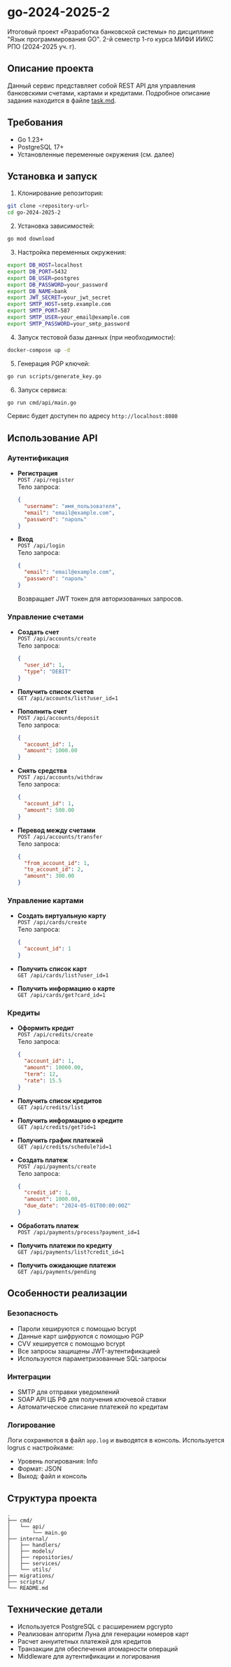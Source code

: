# go-2024-2025-2
Итоговый проект «Разработка банковской системы» по дисциплине "Язык программирования GO". 2-й семестр 1-го курса МИФИ ИИКС РПО (2024-2025 уч. г).

## Описание проекта

Данный сервис представляет собой REST API для управления банковскими счетами, картами и кредитами. Подробное описание задания находится в файле [task.md](task.md).

## Требования

- Go 1.23+
- PostgreSQL 17+
- Установленные переменные окружения (см. далее)

## Установка и запуск

1. Клонирование репозитория:
```bash
git clone <repository-url>
cd go-2024-2025-2
```

2. Установка зависимостей:
```bash
go mod download
```

3. Настройка переменных окружения:
```bash
export DB_HOST=localhost
export DB_PORT=5432
export DB_USER=postgres
export DB_PASSWORD=your_password
export DB_NAME=bank
export JWT_SECRET=your_jwt_secret
export SMTP_HOST=smtp.example.com
export SMTP_PORT=587
export SMTP_USER=your_email@example.com
export SMTP_PASSWORD=your_smtp_password
```

4. Запуск тестовой базы данных (при необходимости):
```bash
docker-compose up -d
```

5. Генерация PGP ключей:
```bash
go run scripts/generate_key.go
```

6. Запуск сервиса:
```bash
go run cmd/api/main.go
```

Сервис будет доступен по адресу `http://localhost:8080`

## Использование API

### Аутентификация

- **Регистрация**  
  `POST /api/register`  
  Тело запроса:
  ```json
  {
    "username": "имя_пользователя",
    "email": "email@example.com",
    "password": "пароль"
  }
  ```

- **Вход**  
  `POST /api/login`  
  Тело запроса:
  ```json
  {
    "email": "email@example.com",
    "password": "пароль"
  }
  ```
  Возвращает JWT токен для авторизованных запросов.

### Управление счетами

- **Создать счет**  
  `POST /api/accounts/create`  
  Тело запроса:
  ```json
  {
    "user_id": 1,
    "type": "DEBIT"
  }
  ```

- **Получить список счетов**  
  `GET /api/accounts/list?user_id=1`

- **Пополнить счет**  
  `POST /api/accounts/deposit`  
  Тело запроса:
  ```json
  {
    "account_id": 1,
    "amount": 1000.00
  }
  ```

- **Снять средства**  
  `POST /api/accounts/withdraw`  
  Тело запроса:
  ```json
  {
    "account_id": 1,
    "amount": 500.00
  }
  ```

- **Перевод между счетами**  
  `POST /api/accounts/transfer`  
  Тело запроса:
  ```json
  {
    "from_account_id": 1,
    "to_account_id": 2,
    "amount": 300.00
  }
  ```

### Управление картами

- **Создать виртуальную карту**  
  `POST /api/cards/create`  
  Тело запроса:
  ```json
  {
    "account_id": 1
  }
  ```

- **Получить список карт**  
  `GET /api/cards/list?user_id=1`

- **Получить информацию о карте**  
  `GET /api/cards/get?card_id=1`

### Кредиты

- **Оформить кредит**  
  `POST /api/credits/create`  
  Тело запроса:
  ```json
  {
    "account_id": 1,
    "amount": 10000.00,
    "term": 12,
    "rate": 15.5
  }
  ```

- **Получить список кредитов**  
  `GET /api/credits/list`

- **Получить информацию о кредите**  
  `GET /api/credits/get?id=1`

- **Получить график платежей**  
  `GET /api/credits/schedule?id=1`

- **Создать платеж**  
  `POST /api/payments/create`  
  Тело запроса:
  ```json
  {
    "credit_id": 1,
    "amount": 1000.00,
    "due_date": "2024-05-01T00:00:00Z"
  }
  ```

- **Обработать платеж**  
  `POST /api/payments/process?payment_id=1`

- **Получить платежи по кредиту**  
  `GET /api/payments/list?credit_id=1`

- **Получить ожидающие платежи**  
  `GET /api/payments/pending`

## Особенности реализации

### Безопасность
- Пароли хешируются с помощью bcrypt
- Данные карт шифруются с помощью PGP
- CVV хешируется с помощью bcrypt
- Все запросы защищены JWT-аутентификацией
- Используются параметризованные SQL-запросы

### Интеграции
- SMTP для отправки уведомлений
- SOAP API ЦБ РФ для получения ключевой ставки
- Автоматическое списание платежей по кредитам

### Логирование
Логи сохраняются в файл `app.log` и выводятся в консоль. Используется logrus с настройками:
- Уровень логирования: Info
- Формат: JSON
- Выход: файл и консоль

## Структура проекта

```
.
├── cmd/
│   └── api/
│       └── main.go
├── internal/
│   ├── handlers/
│   ├── models/
│   ├── repositories/
│   ├── services/
│   └── utils/
├── migrations/
├── scripts/
└── README.md
```

## Технические детали

- Используется PostgreSQL с расширением pgcrypto
- Реализован алгоритм Луна для генерации номеров карт
- Расчет аннуитетных платежей для кредитов
- Транзакции для обеспечения атомарности операций
- Middleware для аутентификации и логирования
